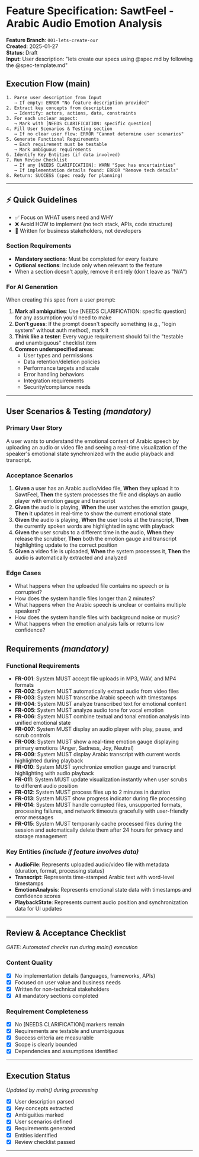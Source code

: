 # Feature Specification: SawtFeel - Arabic Audio Emotion Analysis

**Feature Branch**: `001-lets-create-our`  
**Created**: 2025-01-27  
**Status**: Draft  
**Input**: User description: "lets create our specs using @spec.md by following the @spec-template.md"

## Execution Flow (main)
```
1. Parse user description from Input
   → If empty: ERROR "No feature description provided"
2. Extract key concepts from description
   → Identify: actors, actions, data, constraints
3. For each unclear aspect:
   → Mark with [NEEDS CLARIFICATION: specific question]
4. Fill User Scenarios & Testing section
   → If no clear user flow: ERROR "Cannot determine user scenarios"
5. Generate Functional Requirements
   → Each requirement must be testable
   → Mark ambiguous requirements
6. Identify Key Entities (if data involved)
7. Run Review Checklist
   → If any [NEEDS CLARIFICATION]: WARN "Spec has uncertainties"
   → If implementation details found: ERROR "Remove tech details"
8. Return: SUCCESS (spec ready for planning)
```

---

## ⚡ Quick Guidelines
- ✅ Focus on WHAT users need and WHY
- ❌ Avoid HOW to implement (no tech stack, APIs, code structure)
- 👥 Written for business stakeholders, not developers

### Section Requirements
- **Mandatory sections**: Must be completed for every feature
- **Optional sections**: Include only when relevant to the feature
- When a section doesn't apply, remove it entirely (don't leave as "N/A")

### For AI Generation
When creating this spec from a user prompt:
1. **Mark all ambiguities**: Use [NEEDS CLARIFICATION: specific question] for any assumption you'd need to make
2. **Don't guess**: If the prompt doesn't specify something (e.g., "login system" without auth method), mark it
3. **Think like a tester**: Every vague requirement should fail the "testable and unambiguous" checklist item
4. **Common underspecified areas**:
   - User types and permissions
   - Data retention/deletion policies  
   - Performance targets and scale
   - Error handling behaviors
   - Integration requirements
   - Security/compliance needs

---

## User Scenarios & Testing *(mandatory)*

### Primary User Story
A user wants to understand the emotional content of Arabic speech by uploading an audio or video file and seeing a real-time visualization of the speaker's emotional state synchronized with the audio playback and transcript.

### Acceptance Scenarios
1. **Given** a user has an Arabic audio/video file, **When** they upload it to SawtFeel, **Then** the system processes the file and displays an audio player with emotion gauge and transcript
2. **Given** the audio is playing, **When** the user watches the emotion gauge, **Then** it updates in real-time to show the current emotional state
3. **Given** the audio is playing, **When** the user looks at the transcript, **Then** the currently spoken words are highlighted in sync with playback
4. **Given** the user scrubs to a different time in the audio, **When** they release the scrubber, **Then** both the emotion gauge and transcript highlighting update to the correct position
5. **Given** a video file is uploaded, **When** the system processes it, **Then** the audio is automatically extracted and analyzed

### Edge Cases
- What happens when the uploaded file contains no speech or is corrupted?
- How does the system handle files longer than 2 minutes?
- What happens when the Arabic speech is unclear or contains multiple speakers?
- How does the system handle files with background noise or music?
- What happens when the emotion analysis fails or returns low confidence?

## Requirements *(mandatory)*

### Functional Requirements
- **FR-001**: System MUST accept file uploads in MP3, WAV, and MP4 formats
- **FR-002**: System MUST automatically extract audio from video files
- **FR-003**: System MUST transcribe Arabic speech with timestamps
- **FR-004**: System MUST analyze transcribed text for emotional content
- **FR-005**: System MUST analyze audio tone for vocal emotion
- **FR-006**: System MUST combine textual and tonal emotion analysis into unified emotional state
- **FR-007**: System MUST display an audio player with play, pause, and scrub controls
- **FR-008**: System MUST show a real-time emotion gauge displaying primary emotions (Anger, Sadness, Joy, Neutral)
- **FR-009**: System MUST display Arabic transcript with current words highlighted during playback
- **FR-010**: System MUST synchronize emotion gauge and transcript highlighting with audio playback
- **FR-011**: System MUST update visualization instantly when user scrubs to different audio position
- **FR-012**: System MUST process files up to 2 minutes in duration
- **FR-013**: System MUST show progress indicator during file processing
- **FR-014**: System MUST handle corrupted files, unsupported formats, processing failures, and network timeouts gracefully with user-friendly error messages
- **FR-015**: System MUST temporarily cache processed files during the session and automatically delete them after 24 hours for privacy and storage management

### Key Entities *(include if feature involves data)*
- **AudioFile**: Represents uploaded audio/video file with metadata (duration, format, processing status)
- **Transcript**: Represents time-stamped Arabic text with word-level timestamps
- **EmotionAnalysis**: Represents emotional state data with timestamps and confidence scores
- **PlaybackState**: Represents current audio position and synchronization data for UI updates

---

## Review & Acceptance Checklist
*GATE: Automated checks run during main() execution*

### Content Quality
- [x] No implementation details (languages, frameworks, APIs)
- [x] Focused on user value and business needs
- [x] Written for non-technical stakeholders
- [x] All mandatory sections completed

### Requirement Completeness
- [x] No [NEEDS CLARIFICATION] markers remain
- [x] Requirements are testable and unambiguous  
- [x] Success criteria are measurable
- [x] Scope is clearly bounded
- [x] Dependencies and assumptions identified

---

## Execution Status
*Updated by main() during processing*

- [x] User description parsed
- [x] Key concepts extracted
- [x] Ambiguities marked
- [x] User scenarios defined
- [x] Requirements generated
- [x] Entities identified
- [x] Review checklist passed

---